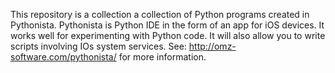 This repository is a collection a collection of Python programs created in Pythonista.  Pythonista is Python IDE in the form of an app for iOS devices.   It works well for experimenting with Python code. It will also allow you to write scripts involving IOs system services.  See:  http://omz-software.com/pythonista/ for more information.

